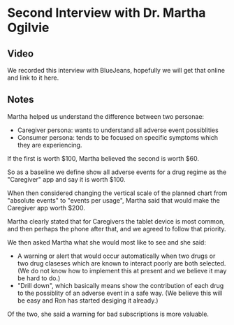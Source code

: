 # Second Interview with Dr. Martha Ogilvie

## Video

We recorded this interview with BlueJeans, hopefully we will get that online and link to it here.

## Notes

Martha helped us understand the difference between two personae:

* Caregiver persona: wants to understand all adverse event possiblities
* Consumer persona: tends to be focused on specific symptoms which they are experiencing.

If the first is worth $100, Martha believed the second is worth $60.

So as a baseline we define show all adverse events for a drug regime as the "Caregiver" app and say it is worth $100.

When then considered changing the vertical scale of the planned chart from "absolute events" to "events per usage", Martha said that would make the Caregiver app worth $200.

Martha clearly stated that for Caregivers the tablet device is most common, and then perhaps the phone after that, and we agreed to follow that priority.

We then asked Martha what she would most like to see and she said:

* A warning or alert that would occur automatically when two drugs or two drug claseses which are known to interact poorly are both selected. (We do not know how to implement this at present and we believe it may be hard to do.)
* "Drill down", which basically means show the contribution of each drug to the possiblity of an adverse event in a safe way. (We believe this will be easy and Ron has started desiging it already.)

Of the two, she said a warning for bad subscriptions is more valuable.




